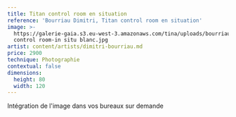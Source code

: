 ```yaml
---
title: Titan control room en situation
reference: 'Bourriau Dimitri, Titan control room en situation'
image: >-
  https://galerie-gaia.s3.eu-west-3.amazonaws.com/tina/uploads/bourriau-dimitri/galerie-gaia-bourriau-dimitir-bank-titan
  control room-in situ blanc.jpg
artist: content/artists/dimitri-bourriau.md
price: 2900
technique: Photographie
contextual: false
dimensions:
  height: 80
  width: 120
---
```


Intégration de l'image dans vos bureaux sur demande
